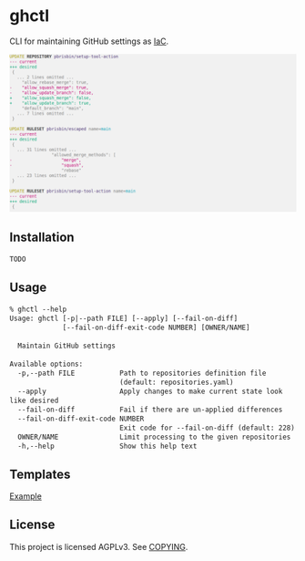 # ghctl

CLI for maintaining GitHub settings as [IaC][].

[iac]: https://en.wikipedia.org/wiki/Infrastructure_as_code

![](./files/example.png)

## Installation

```console
TODO
```

## Usage

```console
% ghctl --help
Usage: ghctl [-p|--path FILE] [--apply] [--fail-on-diff] 
             [--fail-on-diff-exit-code NUMBER] [OWNER/NAME]

  Maintain GitHub settings

Available options:
  -p,--path FILE           Path to repositories definition file
                           (default: repositories.yaml)
  --apply                  Apply changes to make current state look like desired
  --fail-on-diff           Fail if there are un-applied differences
  --fail-on-diff-exit-code NUMBER
                           Exit code for --fail-on-diff (default: 228)
  OWNER/NAME               Limit processing to the given repositories
  -h,--help                Show this help text
```

## Templates

[Example](./repositories.yaml)

## License

This project is licensed AGPLv3. See [COPYING](./COPYING).

